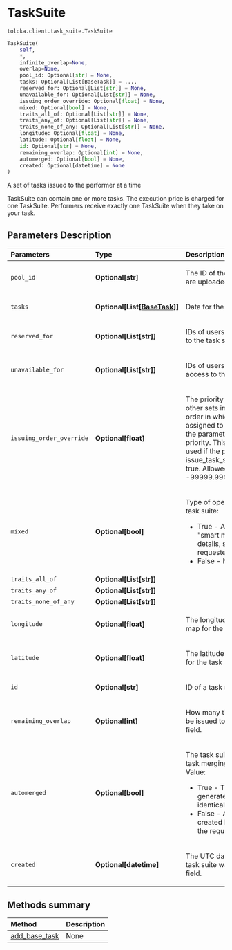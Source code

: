 # TaskSuite
`toloka.client.task_suite.TaskSuite`

```python
TaskSuite(
    self,
    *,
    infinite_overlap=None,
    overlap=None,
    pool_id: Optional[str] = None,
    tasks: Optional[List[BaseTask]] = ...,
    reserved_for: Optional[List[str]] = None,
    unavailable_for: Optional[List[str]] = None,
    issuing_order_override: Optional[float] = None,
    mixed: Optional[bool] = None,
    traits_all_of: Optional[List[str]] = None,
    traits_any_of: Optional[List[str]] = None,
    traits_none_of_any: Optional[List[str]] = None,
    longitude: Optional[float] = None,
    latitude: Optional[float] = None,
    id: Optional[str] = None,
    remaining_overlap: Optional[int] = None,
    automerged: Optional[bool] = None,
    created: Optional[datetime] = None
)
```

A set of tasks issued to the performer at a time


TaskSuite can contain one or more tasks. The execution price is charged for one TaskSuite.
Performers receive exactly one TaskSuite when they take on your task.

## Parameters Description

| Parameters | Type | Description |
| :----------| :----| :-----------|
`pool_id`|**Optional\[str\]**|<p>The ID of the pool that task suite are uploaded to.</p>
`tasks`|**Optional\[List\[[BaseTask](toloka.client.task.BaseTask.md)\]\]**|<p>Data for the tasks.</p>
`reserved_for`|**Optional\[List\[str\]\]**|<p>IDs of users who will have access to the task suite.</p>
`unavailable_for`|**Optional\[List\[str\]\]**|<p>IDs of users who shouldn&#x27;t have access to the task suite.</p>
`issuing_order_override`|**Optional\[float\]**|<p>The priority of a task suite among other sets in the pool. Defines the order in which task suites are assigned to performers. The larger the parameter value, the higher the priority. This parameter can be used if the pool has issue_task_suites_in_creation_order: true. Allowed values: from -99999.99999 to 99999.99999.</p>
`mixed`|**Optional\[bool\]**|<p>Type of operation for creating a task suite:<ul><li>True - Automatically with the &quot;smart mixing&quot; option (for details, see Yandex.Toloka requester&#x27;s guide).</li><li>False - Manually.</li></ul></p>
`traits_all_of`|**Optional\[List\[str\]\]**|<p></p>
`traits_any_of`|**Optional\[List\[str\]\]**|<p></p>
`traits_none_of_any`|**Optional\[List\[str\]\]**|<p></p>
`longitude`|**Optional\[float\]**|<p>The longitude of the point on the map for the task suite.</p>
`latitude`|**Optional\[float\]**|<p>The latitude of the point on the map for the task suite.</p>
`id`|**Optional\[str\]**|<p>ID of a task suite. Read only field.</p>
`remaining_overlap`|**Optional\[int\]**|<p>How many times will this Task Suite be issued to performers. Read only field.</p>
`automerged`|**Optional\[bool\]**|<p>The task suite flag is created after task merging. Read Only field. Value:<ul><li>True - The task suite is generated as a result of merging identical tasks.</li><li>False - A standard task suite created by &quot;smart mixing&quot; or by the requester.</li></ul></p>
`created`|**Optional\[datetime\]**|<p>The UTC date and time when the task suite was created. Read Only field.</p>
## Methods summary

| Method | Description |
| :------| :-----------|
[add_base_task](toloka.client.task_suite.TaskSuite.add_base_task.md)| None
